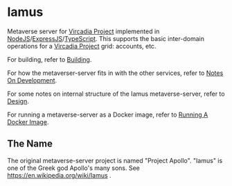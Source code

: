 # Iamus

Metaverse server for [Vircadia Project] implemented in [NodeJS]/[ExpressJS]/[TypeScript].
This supports the basic inter-domain operations for a
[Vircadia Project] grid: accounts, etc.

For building, refer to [Building](docs/Building.md).

For how the metaverser-server fits in with the other services,
refer to [Notes On Development](docs/NotesOnDevelopment.md).

For some notes on internal structure of the Iamus metaverse-server, refer to
[Design](docs/Design.md).

For running a metaverse-server as a Docker image, refer to [Running A Docker Image](docs/RunningDockerImage.md).

## The Name

The original metaverse-server project is named "Project Apollo".
"Iamus" is one of the Greek god Apollo's many sons.
See https://en.wikipedia.org/wiki/Iamus .

[Vircadia Project]: https://vircadia.com/
[NodeJS]: https://nodejs.org/
[ExpressJS]: https://expressjs.com/
[TypeScript]: https://www.typescriptlang.org/

